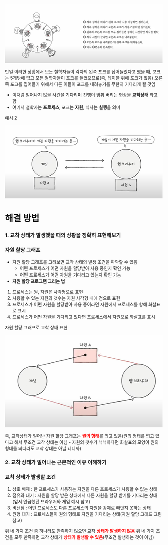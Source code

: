 ![](../../README_resources/Pasted%20image%2020240422231351.png)

만일 이러한 상황에서 모든 철학자들이 각자의 왼쪽 포크를 집어들었다고 했을 때, 포크는 5개밖에 없고 모든 철학자들이 포크를 들었으므로(즉, 테이블 위에 포크가 없음) 오른쪽 포크를 집어들기 위해서 다른 이들이 포크를 내려놓기를 무한히 기다리게 될 것임

- 이처럼 일어나지 않을 사건을 기다리며 진행이 멈춰 버리는 현상을 **교착상태** 라고 함
- 여기서 철학자는 **프로세스**, 포크는 **자원**, 식사는 **실행**을 의미

예시 2

![](../../README_resources/Pasted%20image%2020240422231428.png)

# 해결 방법
### 1. 교착 상태가 발생했을 때의 상황을 정확히 표현해보기
### 자원 할당 그래프
- 자원 할당 그래프를 그려보면 교착 상태의 발생 조건을 파악할 수 있음
	- 어떤 프로세스가 어떤 자원을 할당받아 사용 중인지 확인 가능
	- 어떤 프로세스가 어떤 자원을 기다리고 있는지 확인 가능
- **자원 할당 프로그램 그리는 법**
1. 프로세스는 원, 자원은 사각형으로 표현
2. 사용할 수 있는 자원의 갯수는 자원 사각형 내에 점으로 표현
3. 프로세스가 어떤 자원을 할당받아 사용 중이라면 자원에서 프로세스를 향해 화살표로 표시
4. 프로세스가 어떤 자원을 기다리고 있다면 프로세스에서 자원으로 화살표를 표시

자원 할당 그래프로 교착 상태 표현

![](../../README_resources/Pasted%20image%2020240422231538.png)

즉, 교착상태가 일어난 자원 할당 그래프는 <b style="color: red;">원의 형태</b>를 띄고 있음(원의 형태를 띄고 있다고 해서 무조건 교착 상태는 아님 - 자원의 갯수가 넉넉하다면 화살표의 모양이 원의 형태를 띄더라도 교착 상태는 아닐 테니까)

### 2. 교착 상태가 일어나는 근본적인 이유 이해하기
### 교착 상태가 발생할 조건
1. 상호 배제 : 한 프로세스가 사용하는 자원을 다른 프로세스가 사용할 수 없는 상태
2. 점유와 대기 : 자원을 할당 받은 상태에서 다른 자원을 할당 받기를 기다리는 상태(앞서 언급했던 브라우저와 게임 예시 참고)
3. 비선점 : 어떤 프로세스도 다른 프로세스의 자원을 강제로 빼앗지 못하는 상태
4. 원형 대기 : 프로세스들이 원의 형태로 자원을 기다리는 상태(자원 할당 그래프 그림 참고)

위 네 가지 조건 중 하나라도 만족하지 않으면 교착 <b style="color: red;">상태가 발생하지 않음</b>
위 네 가지 조건을 모두 만족하면 교착 상태가 <b style="color: red;">상태가 발생할 수 있음</b>(무조건 발생하는 것이 아님)

